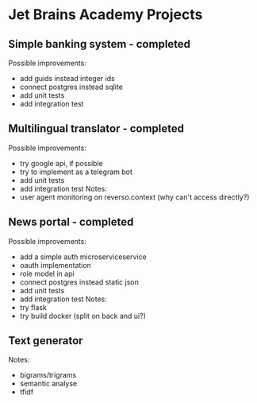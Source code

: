 # Jet Brains Academy Projects

## Simple banking system - completed
Possible improvements:
- add guids instead integer ids
- connect postgres instead sqlite
- add unit tests
- add integration test

## Multilingual translator - completed
Possible improvements:
- try google api, if possible
- try to implement as a telegram bot
- add unit tests
- add integration test
Notes:
- user agent monitoring on reverso.context (why can't access directly?)

## News portal - completed
Possible improvements:
- add a simple auth microserviceservice
- oauth implementation
- role model in api
- connect postgres instead static json
- add unit tests
- add integration test
Notes:
- try flask
- try build docker (split on back and ui?)

## Text generator
Notes:
- bigrams/trigrams
- semantic analyse
- tfidf
